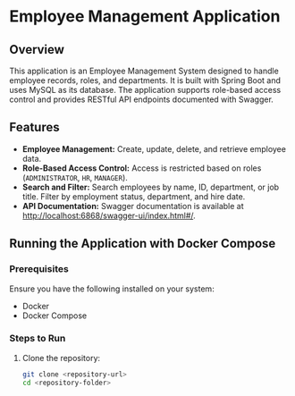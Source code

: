 # Employee Management Application

## Overview
This application is an Employee Management System designed to handle employee records, roles, and departments. It is built with Spring Boot and uses MySQL as its database. The application supports role-based access control and provides RESTful API endpoints documented with Swagger.

## Features
- **Employee Management:** Create, update, delete, and retrieve employee data.
- **Role-Based Access Control:** Access is restricted based on roles (`ADMINISTRATOR`, `HR`, `MANAGER`).
- **Search and Filter:** Search employees by name, ID, department, or job title. Filter by employment status, department, and hire date.
- **API Documentation:** Swagger documentation is available at [http://localhost:6868/swagger-ui/index.html#/](http://localhost:6868/swagger-ui/index.html#/).

## Running the Application with Docker Compose

### Prerequisites
Ensure you have the following installed on your system:
- Docker
- Docker Compose

### Steps to Run
1. Clone the repository:
   ```bash
   git clone <repository-url>
   cd <repository-folder>